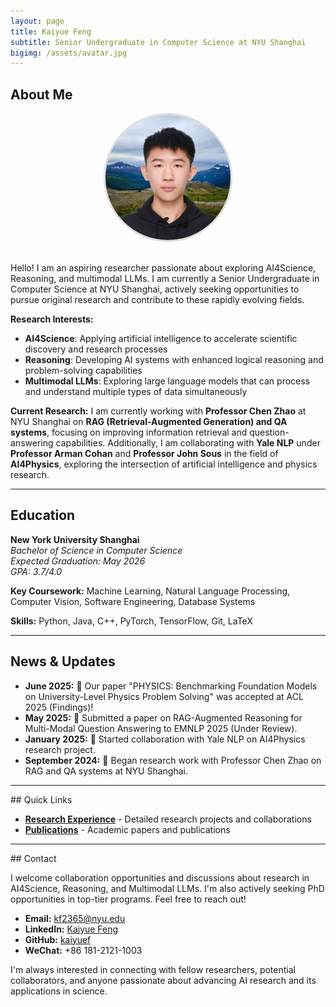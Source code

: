```yaml
---
layout: page
title: Kaiyue Feng
subtitle: Senior Undergraduate in Computer Science at NYU Shanghai
bigimg: /assets/avatar.jpg
---
```


## About Me

<div style="text-align: center; margin-bottom: 30px;">
  <img src="/assets/photo.jpg" alt="Kaiyue Feng" style="width: 200px; height: 200px; border-radius: 50%; object-fit: cover; border: 3px solid #ddd;">
</div>

Hello! I am an aspiring researcher passionate about exploring AI4Science, Reasoning, and multimodal LLMs. I am currently a Senior Undergraduate in Computer Science at NYU Shanghai, actively seeking opportunities to pursue original research and contribute to these rapidly evolving fields.

**Research Interests:**
- **AI4Science**: Applying artificial intelligence to accelerate scientific discovery and research processes
- **Reasoning**: Developing AI systems with enhanced logical reasoning and problem-solving capabilities
- **Multimodal LLMs**: Exploring large language models that can process and understand multiple types of data simultaneously

**Current Research:**
I am currently working with **Professor Chen Zhao** at NYU Shanghai on **RAG (Retrieval-Augmented Generation) and QA systems**, focusing on improving information retrieval and question-answering capabilities. Additionally, I am collaborating with **Yale NLP** under **Professor Arman Cohan** and **Professor John Sous** in the field of **AI4Physics**, exploring the intersection of artificial intelligence and physics research.

---

## Education

**New York University Shanghai**  
*Bachelor of Science in Computer Science*  
*Expected Graduation: May 2026*  
*GPA: 3.7/4.0*

**Key Coursework:** Machine Learning, Natural Language Processing, Computer Vision, Software Engineering, Database Systems

**Skills:** Python, Java, C++, PyTorch, TensorFlow, Git, LaTeX

---

## News & Updates

* **June 2025:** 🎉 Our paper "PHYSICS: Benchmarking Foundation Models on University-Level Physics Problem Solving" was accepted at ACL 2025 (Findings)!
* **May 2025:** 📝 Submitted a paper on RAG-Augmented Reasoning for Multi-Modal Question Answering to EMNLP 2025 (Under Review).
* **January 2025:** 🤝 Started collaboration with Yale NLP on AI4Physics research project.
* **September 2024:** 🔬 Began research work with Professor Chen Zhao on RAG and QA systems at NYU Shanghai.

---

<div class="quick-links">
## Quick Links

- **[Research Experience](research.md)** - Detailed research projects and collaborations
- **[Publications](publications.md)** - Academic papers and publications
</div>

---

<div class="contact-info">
## Contact

I welcome collaboration opportunities and discussions about research in AI4Science, Reasoning, and Multimodal LLMs. I'm also actively seeking PhD opportunities in top-tier programs. Feel free to reach out!

- **Email:** [kf2365@nyu.edu](mailto:kf2365@nyu.edu)
- **LinkedIn:** [Kaiyue Feng](https://www.linkedin.com/in/kaiyue-feng-4480622b8/)
- **GitHub:** [kaiyuef](https://github.com/kaiyuef)
- **WeChat:** +86 181-2121-1003

I'm always interested in connecting with fellow researchers, potential collaborators, and anyone passionate about advancing AI research and its applications in science.
</div>